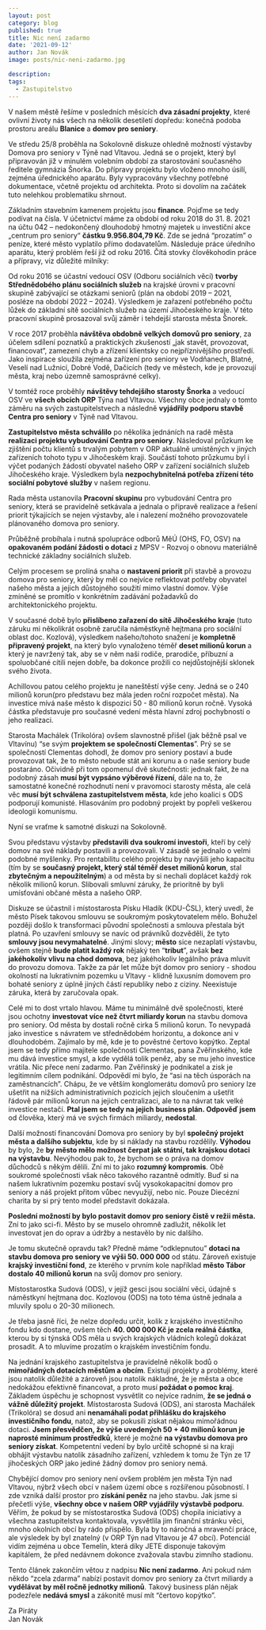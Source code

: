 ```yaml
---
layout: post
category: blog
published: true
title: Nic není zadarmo
date: '2021-09-12'
author: Jan Novák
image: posts/nic-neni-zadarmo.jpg

description: 
tags:
  - Zastupitelstvo
---
```

V našem městě řešíme v posledních měsících **dva zásadní projekty**, které ovlivní životy nás všech na několik desetiletí dopředu: konečná podoba prostoru areálu **Blanice** a **domov pro seniory**.

Ve středu 25/8 proběhla na Sokolovně diskuze ohledně možností výstavby Domova pro seniory v Týně nad Vltavou. Jedná se o projekt, který byl připravován již v minulém volebním období za starostování současného ředitele gymnázia Šnorka. Do přípravy projektu bylo vloženo mnoho úsilí, zejména úřednického aparátu. Byly vypracovány všechny potřebné dokumentace, včetně projektu od architekta. Proto si dovolím na začátek tuto nelehkou problematiku shrnout.

Základním stavebním kamenem projektu jsou **finance**. Pojďme se tedy podívat na čísla. V účetnictví máme za období od roku 2018 do 31. 8. 2021 na účtu 042 – nedokončený dlouhodobý hmotný majetek u investiční akce „centrum pro seniory“ **částku 9.956.804,79 Kč**. Zde se jedná “prozatím” o peníze, které město vyplatilo přímo dodavatelům. Následuje práce úředního aparátu, který problém řeší již od roku 2016. Čítá stovky člověkohodin práce a přípravy, viz důležité milníky:

Od roku 2016 se účastní vedoucí OSV (Odboru sociálních věcí) **tvorby Střednědobého plánu sociálních služeb** na krajské úrovni v pracovní skupině zabývající se otázkami seniorů (plán na období 2019 – 2021, posléze na období 2022 – 2024). Výsledkem je zařazení potřebného počtu lůžek do základní sítě sociálních služeb na území Jihočeského kraje. V této pracovní skupině prosazoval svůj záměr i tehdejší starosta města Šnorek.

V roce 2017 proběhla **návštěva obdobně velkých domovů pro seniory**, za účelem sdílení poznatků a praktických zkušeností „jak stavět, provozovat, financovat“, zamezení chyb a zřízení klientsky co nejpříznivějšího prostředí. Jako inspirace sloužila zejména zařízení  pro seniory ve Vodňanech, Blatné, Veselí nad Lužnicí, Dobré Vodě, Dačicích (tedy ve městech, kde je provozují města, kraj nebo územně samosprávné celky).

V tomtéž roce proběhly **návštěvy tehdejšího starosty Šnorka** a vedoucí OSV ve **všech obcích ORP** Týna nad Vltavou. Všechny obce jednaly o tomto záměru na svých zastupitelstvech a následně **vyjádřily podporu stavbě Centra pro seniory** v Týně nad Vltavou.

**Zastupitelstvo města schválilo** po několika jednáních na radě města **realizaci projektu vybudování Centra pro seniory**. Následoval průzkum ke zjištění počtu klientů s trvalým pobytem v ORP aktuálně umístěných v jiných zařízeních tohoto typu v Jihočeském kraji. Součástí tohoto průzkumu byl i výčet podaných žádostí obyvatel našeho ORP v zařízení sociálních služeb Jihočeského kraje. Výsledkem byla **nezpochybnitelná potřeba zřízení této sociální pobytové služby** v našem regionu.

Rada města ustanovila **Pracovní skupinu** pro vybudování Centra pro seniory, která se pravidelně setkávala a jednala o přípravě realizace a řešení priorit týkajících se nejen výstavby, ale i nalezení možného provozovatele plánovaného domova pro seniory.

Průběžně probíhala i nutná spolupráce odborů MěÚ (OHS, FO, OSV) na **opakovaném podání žádosti o dotaci** z MPSV - Rozvoj o obnovu materiálně technické základny sociálních služeb.

Celým procesem se prolíná snaha o **nastavení priorit** při stavbě a provozu domova pro seniory, který by měl co nejvíce reflektovat potřeby obyvatel našeho města a jejich důstojného soužití  mimo vlastní domov. Výše zmíněné se promítlo v konkrétním zadávání požadavků do architektonického projektu.

V současné době bylo **přislíbeno zařazení do sítě Jihočeského kraje** (tuto záruku mi několikrát osobně zaručila náměstkyně hejtmana pro sociální oblast doc. Kozlová), výsledkem našeho/tohoto snažení je **kompletně připravený projekt**, na který bylo vynaloženo téměř **deset milionů korun** a který je navržený tak, aby se v něm naši rodiče, prarodiče, příbuzní a spoluobčané cítili nejen dobře, ba dokonce prožili co nejdůstojnější sklonek svého života.

Achillovou patou celého projektu je naneštěstí výše ceny. Jedná se o 240 milionů korun(pro představu bez mála jeden roční rozpočet města). Na investice mívá naše město k dispozici 50 - 80 milionů korun ročně. Vysoká částka představuje pro současné vedení města hlavní zdroj pochybností o jeho realizaci.

Starosta Machálek (Trikolóra) ovšem slavnostně přišel (jak běžně psal ve Vltavínu) “se svým **projektem se společností Clementas**”. Prý se se společností Clementas dohodl, že domov pro seniory postaví a bude provozovat tak, že to město nebude stát ani korunu a o naše seniory bude postaráno. Očividně při tom opomenul dvě skutečnosti: jednak fakt, že na podobný zásah **musí být vypsáno výběrové řízení**, dále na to, že samostatné konečné rozhodnutí není v pravomoci starosty města, ale celá věc **musí být schválena zastupitelstvem města**, kde jeho koalici s ODS podporují komunisté. Hlasováním pro podobný projekt by popřeli veškerou ideologii komunismu.

Nyní se vraťme k samotné diskuzi na Sokolovně.

Svou představu výstavby **představili dva soukromí investoři**, kteří by celý domov na své náklady postavili a provozovali. V zásadě se jednalo o velmi podobné myšlenky. Pro rentabilitu celého projektu by navýšili jeho kapacitu (tím by se **současný projekt, který stál téměř deset milionů korun**, stal **zbytečným a nepoužitelným**) a od města by si nechali doplácet každý rok několik milionů korun. Slibovali smluvní záruky, že prioritně by byli umísťováni občané města a našeho ORP.

Diskuze se účastnil i místostarosta Písku Hladík (KDU-ČSL), který uvedl, že město Písek takovou smlouvu se soukromým poskytovatelem mělo. Bohužel později došlo k transformaci původní společnosti a smlouva přestala být platná. Po uzavření smlouvy se navíc od právníků dozvěděli, že tyto **smlouvy jsou nevymahatelné**. Jinými slovy; **město** sice nezaplatí výstavbu, ovšem stejně **bude platit každý rok** nějaký ten “**tribut**”, avšak **bez jakéhokoliv vlivu na chod domova**, bez jakéhokoliv legálního práva mluvit do provozu domova. Takže za pár let může být domov pro seniory - shodou okolností na lukrativním pozemku u Vltavy - klidně luxusním domovem pro bohaté seniory z úplně jiných částí republiky nebo z ciziny. Neexistuje záruka, která by zaručovala opak.

Celé mi to dost vrtalo hlavou. Máme tu minimálně dvě společnosti, které jsou ochotny **investovat více než čtvrt miliardy korun** na stavbu domova pro seniory. Od města by dostali ročně cirka 5 milionů korun. To nevypadá jako investice s návratem ve střednědobém horizontu, a dokonce ani v dlouhodobém. Zajímalo by mě, kde je to pověstné čertovo kopýtko. Zeptal jsem se tedy přímo majitele společnosti Clementas, pana Zvěřinského, kde mu dává investice smysl, a kde vydělá tolik peněz, aby se mu jeho investice vrátila. Nic přece není zadarmo. Pan Zvěřinský je podnikatel a zisk je legitimním cílem podnikání. Odpovědí mi bylo, že “asi na těch úsporách na zaměstnancích”. Chápu, že ve větším konglomerátu domovů pro seniory lze ušetřit na nižších administrativních pozicích jejich sloučením a ušetřit řádově pár milionů korun na jejich centralizaci, ale to na návrat tak velké investice nestačí. **Ptal jsem se tedy na jejich business plán. Odpověď jsem** od člověka, který má ve svých firmách miliardy, **nedostal**.

Další možností financování Domova pro seniory by byl **společný projekt města a dalšího subjektu**, kde by si náklady na stavbu rozdělily. **Výhodou** by bylo, že **by město mělo možnost čerpat jak státní, tak krajskou dotaci na výstavbu**. Nevýhodou pak to, že bychom se o práva na domov důchodců s někým dělili. Zní mi to jako **rozumný kompromis**. Obě soukromé společnosti však něco takového razantně odmítly. Buď si na našem lukrativním pozemku postaví svůj vysokokapacitní domov pro seniory a náš projekt přitom vůbec nevyužijí, nebo nic. Pouze Diecézní charita by si prý tento model představit dokázala.

**Poslední možností by bylo postavit domov pro seniory čistě v režii města.** Zní to jako sci-fi. Město by se muselo ohromně zadlužit, několik let investovat jen do oprav a údržby a nestavělo by nic dalšího.

Je tomu  skutečně opravdu tak? Předně máme “odklepnutou” **dotaci na stavbu domova pro seniory ve výši 50. 000 000** od státu. Zároveň existuje **krajský investiční fond**, ze kterého v prvním kole například **město Tábor dostalo 40 milionů korun** na svůj domov pro seniory.

Místostarostka Sudová (ODS), v jejíž gesci jsou sociální věci, údajně s náměstkyní hejtmana doc. Kozlovou (ODS) na toto téma ústně jednala a mluvily spolu o 20-30 milionech.

Je třeba jasně říci, že nelze dopředu určit, kolik z krajského investičního fondu kdo dostane, ovšem těch **40. 000 000 Kč je zcela reálná částka**, kterou by si týnská ODS měla u svých krajských vládních kolegů dokázat prosadit. A to mluvíme prozatím o krajském investičním fondu.

Na jednání krajského zastupitelstva je pravidelně několik bodů o **mimořádných dotacích městům a obcím**. Existují projekty a problémy, které jsou natolik důležité a zároveň jsou natolik nákladné, že je města a obce nedokážou efektivně financovat, a proto musí **požádat o pomoc kraj**. Základem úspěchu je schopnost vysvětlit co nejvíce radním, **že se jedná o vážně důležitý projekt**. Místostarosta Sudová (ODS), ani starosta Machálek (Trikolóra) se dosud ani **nenamáhali podat přihlášku do krajského investičního fondu**, natož, aby se pokusili získat nějakou mimořádnou dotaci. **Jsem přesvědčen, že výše uvedených 50 + 40 milionů korun je naprosté minimum prostředků**, které je možné **na výstavbu domova pro seniory získat**. Kompetentní vedení by bylo určitě schopné si na kraji obhájit  výstavbu natolik zásadního zařízení, vzhledem k tomu že Týn ze 17 jihočeských ORP jako jediné žádný domov pro seniory nemá.

 Chybějící domov pro seniory není ovšem problém jen města Týn nad Vltavou, nýbrž všech obcí v našem území obce s rozšířenou působností. I zde vzniká další prostor pro **získání peněz** na jeho stavbu. Jak jsme si přečetli výše, **všechny obce v našem ORP vyjádřily výstavbě podporu**. Věřím, že pokud by se místostarostka Sudová (ODS) chopila iniciativy a všechna zastupitelstva kontaktovala, vysvětlila jim finanční stránku věci, mnoho okolních obcí by rádo přispělo. Byla by to náročná a mravenčí práce, ale výsledek by byl znatelný (v ORP Týn nad Vltavou je 47 obcí). Potenciál vidím zejména u obce Temelín, která díky JETE disponuje takovým kapitálem, že před nedávnem dokonce zvažovala stavbu zimního stadionu.

Tento článek zakončím větou z nadpisu **Nic není zadarmo**. Ani pokud nám někdo “zcela zdarma” nabízí postavit domov pro seniory za čtvrt miliardy a **vydělávat by měl ročně jednotky milionů**. Takový business plán nějak podezřele **nedává smysl** a zákonitě musí mít “čertovo kopýtko”.

Za Piráty  
Jan Novák  
